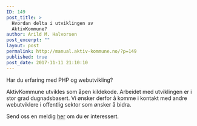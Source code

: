 ```yaml
---
ID: 149
post_title: >
  Hvordan delta i utviklingen av
  AktivKommune?
author: Arild M. Halvorsen
post_excerpt: ""
layout: post
permalink: http://manual.aktiv-kommune.no/?p=149
published: true
post_date: 2017-11-11 21:10:10
---
```

Har du erfaring med PHP og webutvikling?

AktivKommune utvikles som åpen kildekode. Arbeidet med utviklingen er i stor grad dugnadsbasert. Vi ønsker derfor å komme i kontakt med andre webutviklere i offentlig sektor som ønsker å bidra.

Send oss en meldig [her](https://manual.aktiv-kommune.no/?page_id=9) om du er interessert.